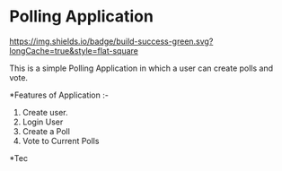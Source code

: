 # Polling Application

https://img.shields.io/badge/build-success-green.svg?longCache=true&style=flat-square

This is a simple Polling Application in which a user can create polls and vote. 

*Features of Application :- 

1. Create user.
2. Login User
3. Create a Poll
4. Vote to Current Polls 

*Tec
